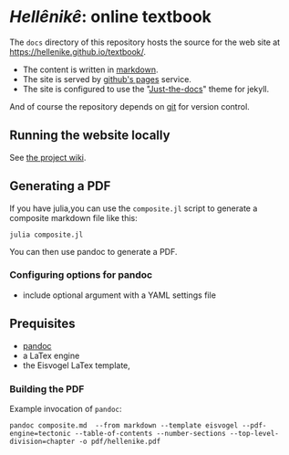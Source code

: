 # *Hellênikê*: online textbook


The `docs` directory of this repository hosts the source for the web site at <https://hellenike.github.io/textbook/>.


- The content is written in [markdown](https://www.markdownguide.org/cheat-sheet/).
- The site is served by [github's pages](https://pages.github.com) service.
- The site is configured to use the "[Just-the-docs](https://pmarsceill.github.io/just-the-docs/)"  theme for jekyll.


And of course the repository depends on [git](https://guides.github.com/activities/hello-world/) for version control.


## Running the website locally

See [the project wiki](https://github.com/hellenike/textbook/wiki/running-a-local-version).

## Generating a PDF

If you have julia,you can use the `composite.jl` script to generate a composite markdown file like this:

    julia composite.jl

You can then use pandoc to generate a PDF.

### Configuring options for pandoc

- include optional argument with a YAML settings file


## Prequisites


-  [pandoc](https://pandoc.org)
- a LaTex engine 
- the Eisvogel LaTex template, 



### Building the PDF

Example invocation of `pandoc`:

    pandoc composite.md  --from markdown --template eisvogel --pdf-engine=tectonic --table-of-contents --number-sections --top-level-division=chapter -o pdf/hellenike.pdf  

